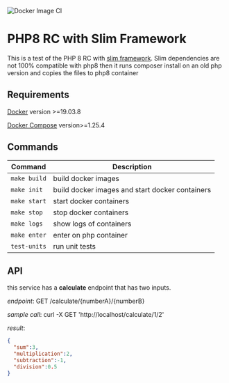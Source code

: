 ![Docker Image CI](https://github.com/renanramonh/slim-php8-rc/workflows/Docker%20Image%20CI/badge.svg)

# PHP8 RC with Slim Framework
This is a test of the PHP 8 RC with [slim framework](http://www.slimframework.com/).
Slim dependencies are not 100% compatible with php8 then it runs composer install on an old php version and copies the files to php8 container

## Requirements
[Docker](https://docs.docker.com/engine/install/) version >=19.03.8

[Docker Compose](https://docs.docker.com/compose/install/) version>=1.25.4

## Commands
| Command | Description |
| --- | --- |
| `make build` | build docker images |
| `make init` | build docker images and start docker containers |
| `make start` | start docker containers |
| `make stop` | stop docker containers |
| `make logs` | show logs of containers |
| `make enter` | enter on php container |
| `test-units` | run unit tests |

## API
this service has a **calculate** endpoint that has two inputs.

_endpoint_:
  GET /calculate/{numberA}/{numberB}


_sample call_:
  curl -X GET 'http://localhost/calculate/1/2'

_result_:
```json
{
  "sum":3,
  "multiplication":2,
  "subtraction":-1,
  "division":0.5
}
```

